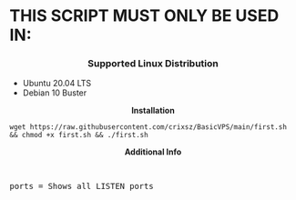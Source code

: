 <h1> THIS SCRIPT MUST ONLY BE USED IN: </h1>
<h3 align="center">Supported Linux Distribution</h3>
<p align="center">
  <ul>
    <li>Ubuntu 20.04 LTS</li>
    <li>Debian 10 Buster</li>
  </ul>
</p>
<p align="center"><b>Installation </b></p>

```
wget https://raw.githubusercontent.com/crixsz/BasicVPS/main/first.sh && chmod +x first.sh && ./first.sh
```
<p align="center"><b>Additional Info</b></p>
<pre>
<p>
ports = Shows all LISTEN ports
<p>
</pre>
